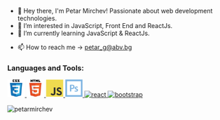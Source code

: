 - 👋 Hey there, I'm Petar Mirchev! Passionate about web development technologies.
- 👀 I’m interested in JavaScript, Front End and ReactJs.
- 🌱 I’m currently learning JavaScript & ReactJs.
<!-- - 💞️ I’m looking to collaborate on ... -->
- 📫 How to reach me -> petar_g@abv.bg

<!---
PetarMirchev/PetarMirchev is a ✨ special ✨ repository because its `README.md` (this file) appears on your GitHub profile.
You can click the Preview link to take a look at your changes.
--->

<h3 align="left">Languages and Tools:</h3>
<p align="left"><a href="https://www.w3schools.com/css/" target="_blank" rel="noreferrer"> <img src="https://raw.githubusercontent.com/devicons/devicon/master/icons/css3/css3-original-wordmark.svg" alt="css3" width="40" height="40"/> </a> <a href="https://www.w3.org/html/" target="_blank" rel="noreferrer"> <img src="https://raw.githubusercontent.com/devicons/devicon/master/icons/html5/html5-original-wordmark.svg" alt="html5" width="40" height="40"/> </a> <a href="https://developer.mozilla.org/en-US/docs/Web/JavaScript" target="_blank" rel="noreferrer"> <img src="https://raw.githubusercontent.com/devicons/devicon/master/icons/javascript/javascript-original.svg" alt="javascript" width="40" height="40"/> </a> <a href="https://www.photoshop.com/en" target="_blank" rel="noreferrer"> <img src="https://raw.githubusercontent.com/devicons/devicon/master/icons/photoshop/photoshop-line.svg" alt="photoshop" width="40" height="40"/> </a> <a href="https://reactjs.org/" target="_blank" rel="noreferrer"> <a href="https://reactjs.org/" target="_blank" rel="noreferrer"> <img src="https://www.svgrepo.com/show/303500/react-1-logo.svg" alt="react" width="40" height="40"/> </a> <a href="https://getbootstrap.com/" target="_blank" rel="noreferrer"> <img src="https://cdn.freebiesupply.com/logos/large/2x/bootstrap-4-logo-png-transparent.png" alt="bootstrap" width="40" height="40"/> </a>   
  
  
  <!-- <a href="https://www.mysql.com/" target="_blank" rel="noreferrer"> <img src="https://raw.githubusercontent.com/devicons/devicon/master/icons/mysql/mysql-original-wordmark.svg" alt="mysql" width="40" height="40"/> </a>  -->
  
 <!-- <a href="https://firebase.google.com/" target="_blank" rel="noreferrer"> <img src="https://www.vectorlogo.zone/logos/firebase/firebase-icon.svg" alt="firebase" width="40" height="40"/> </a>  -->
  
  <!-- <a href="https://www.java.com" target="_blank" rel="noreferrer"> <img src="https://raw.githubusercontent.com/devicons/devicon/master/icons/java/java-original.svg" alt="java" width="40" height="40"/> </a> -->
<p/>

  
  <p><img align="center" src="https://github-readme-stats.vercel.app/api/top-langs?username=petarmirchev&show_icons=true&locale=en&layout=compact" alt="petarmirchev" /></p>
